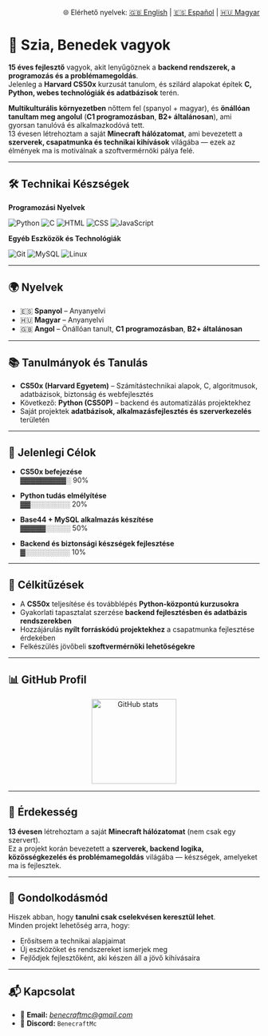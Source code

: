 <p align="right">
  🌐 Elérhető nyelvek:  
  <a href="README.md">🇬🇧 English</a> |
  <a href="README.es.md">🇪🇸 Español</a> |
  <a href="README.hu.md">🇭🇺 Magyar</a>
</p>



# 👋 Szia, Benedek vagyok  

**15 éves fejlesztő** vagyok, akit lenyűgöznek a **backend rendszerek, a programozás és a problémamegoldás**.  
Jelenleg a **Harvard CS50x** kurzusát tanulom, és szilárd alapokat építek **C, Python, webes technológiák és adatbázisok** terén.  

**Multikulturális környezetben** nőttem fel (spanyol + magyar), és **önállóan tanultam meg angolul** (**C1 programozásban**, **B2+ általánosan**), ami gyorsan tanulóvá és alkalmazkodóvá tett.  
13 évesen létrehoztam a saját **Minecraft hálózatomat**, ami bevezetett a **szerverek, csapatmunka és technikai kihívások** világába — ezek az élmények ma is motiválnak a szoftvermérnöki pálya felé.  

---

## 🛠️ Technikai Készségek  

**Programozási Nyelvek**  
<p align="left">
  <img src="https://skillicons.dev/icons?i=python" alt="Python" />
  <img src="https://skillicons.dev/icons?i=c" alt="C" />
  <img src="https://skillicons.dev/icons?i=html" alt="HTML" />
  <img src="https://skillicons.dev/icons?i=css" alt="CSS" />
  <img src="https://skillicons.dev/icons?i=javascript" alt="JavaScript" />
</p>  

**Egyéb Eszközök és Technológiák**  
<p align="left">
  <img src="https://skillicons.dev/icons?i=git" alt="Git" />
  <img src="https://skillicons.dev/icons?i=mysql" alt="MySQL" />
  <img src="https://skillicons.dev/icons?i=linux" alt="Linux" />
</p>  

---

## 🌍 Nyelvek  

- 🇪🇸 **Spanyol** – Anyanyelvi  
- 🇭🇺 **Magyar** – Anyanyelvi  
- 🇬🇧 **Angol** – Önállóan tanult, **C1 programozásban**, **B2+ általánosan**  

---

## 📚 Tanulmányok és Tanulás  

- **CS50x (Harvard Egyetem)** – Számítástechnikai alapok, C, algoritmusok, adatbázisok, biztonság és webfejlesztés  
- Következő: **Python (CS50P)** – backend és automatizálás projektekhez  
- Saját projektek **adatbázisok, alkalmazásfejlesztés és szerverkezelés** területén  

---

## 🎯 Jelenlegi Célok  

- **CS50x befejezése**  
  ▓▓▓▓▓▓▓▓▓░ 90%  

- **Python tudás elmélyítése**  
  ▓▓░░░░░░░░ 20%  

- **Base44 + MySQL alkalmazás készítése**  
  ▓▓▓▓▓░░░░░ 50%  

- **Backend és biztonsági készségek fejlesztése**  
  ▓░░░░░░░░░ 10%  

---

## 🚀 Célkitűzések  

- A **CS50x** teljesítése és továbblépés **Python-központú kurzusokra**  
- Gyakorlati tapasztalat szerzése **backend fejlesztésben és adatbázis rendszerekben**  
- Hozzájárulás **nyílt forráskódú projektekhez** a csapatmunka fejlesztése érdekében  
- Felkészülés jövőbeli **szoftvermérnöki lehetőségekre**  

---

## 📊 GitHub Profil  

<p align="center">
  <img src="https://github-readme-stats.vercel.app/api?username=YOURUSERNAME&show_icons=true&theme=tokyonight&hide_border=true" alt="GitHub stats" height="170"/>
</p>  

---

## 🎲 Érdekesség  

**13 évesen** létrehoztam a saját **Minecraft hálózatomat** (nem csak egy szervert).  
Ez a projekt korán bevezetett a **szerverek, backend logika, közösségkezelés és problémamegoldás** világába — készségek, amelyeket ma is fejlesztek.  

---

## 🌱 Gondolkodásmód  

Hiszek abban, hogy **tanulni csak cselekvésen keresztül lehet**.  
Minden projekt lehetőség arra, hogy:  
- Erősítsem a technikai alapjaimat  
- Új eszközöket és rendszereket ismerjek meg  
- Fejlődjek fejlesztőként, aki készen áll a jövő kihívásaira  

---

## 📬 Kapcsolat  

- 📧 **Email:** *benecraftmc@gmail.com*  
- 💬 **Discord:** `BenecraftMc`  
